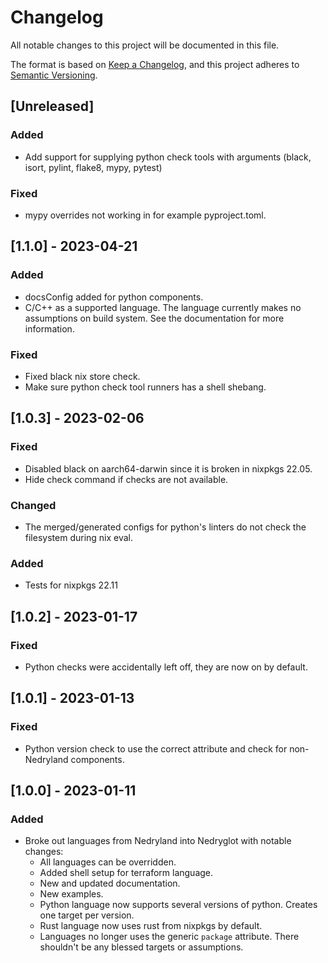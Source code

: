 # Changelog
All notable changes to this project will be documented in this file.

The format is based on [Keep a Changelog](https://keepachangelog.com/en/1.0.0/),
and this project adheres to [Semantic Versioning](https://semver.org/spec/v2.0.0.html).

## [Unreleased]

### Added
- Add support for supplying python check tools with arguments (black,
  isort, pylint, flake8, mypy, pytest)

### Fixed
- mypy overrides not working in for example pyproject.toml.

## [1.1.0] - 2023-04-21

### Added
- docsConfig added for python components.
- C/C++ as a supported language. The language currently makes no assumptions on build system.
  See the documentation for more information.

### Fixed
- Fixed black nix store check.
- Make sure python check tool runners has a shell shebang.

## [1.0.3] - 2023-02-06

### Fixed
- Disabled black on aarch64-darwin since it is broken in nixpkgs 22.05.
- Hide check command if checks are not available.

### Changed
- The merged/generated configs for python's linters do not check the filesystem during nix eval.

### Added
- Tests for nixpkgs 22.11

## [1.0.2] - 2023-01-17

### Fixed
- Python checks were accidentally left off, they are now on by default.

## [1.0.1] - 2023-01-13

### Fixed
- Python version check to use the correct attribute and check for non-Nedryland components.

## [1.0.0] - 2023-01-11

### Added
- Broke out languages from Nedryland into Nedryglot with notable changes:
  - All languages can be overridden.
  - Added shell setup for terraform language.
  - New and updated documentation.
  - New examples.
  - Python language now supports several versions of python. Creates one target per version.
  - Rust language now uses rust from nixpkgs by default.
  - Languages no longer uses the generic `package` attribute. There shouldn't be any blessed targets or assumptions.
